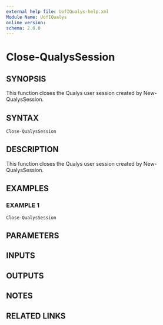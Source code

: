 ```yaml
---
external help file: UofIQualys-help.xml
Module Name: UofIQualys
online version:
schema: 2.0.0
---
```


# Close-QualysSession

## SYNOPSIS
This function closes the Qualys user session created by New-QualysSession.

## SYNTAX

```
Close-QualysSession
```

## DESCRIPTION
This function closes the Qualys user session created by New-QualysSession.

## EXAMPLES

### EXAMPLE 1
```
Close-QualysSession
```

## PARAMETERS

## INPUTS

## OUTPUTS

## NOTES

## RELATED LINKS
